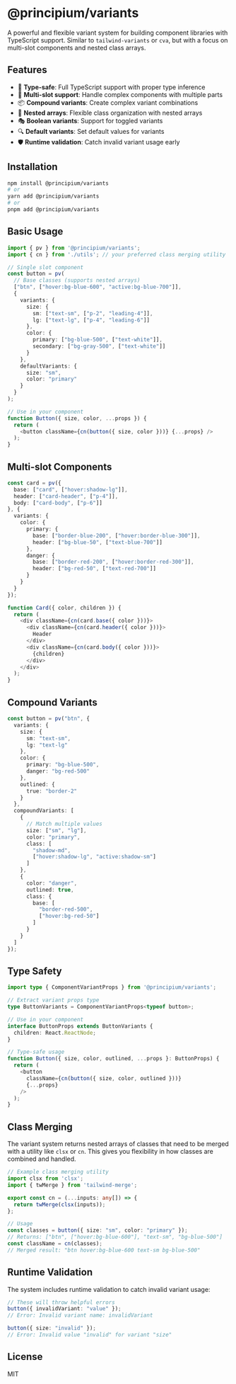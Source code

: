 # @principium/variants

A powerful and flexible variant system for building component libraries with TypeScript support. Similar to `tailwind-variants` or `cva`, but with a focus on multi-slot components and nested class arrays.

## Features

- 🎯 **Type-safe**: Full TypeScript support with proper type inference
- 🔄 **Multi-slot support**: Handle complex components with multiple parts
- 📦 **Compound variants**: Create complex variant combinations
- 🎨 **Nested arrays**: Flexible class organization with nested arrays
- 🎭 **Boolean variants**: Support for toggled variants
- 🔍 **Default variants**: Set default values for variants
- 🛡️ **Runtime validation**: Catch invalid variant usage early

## Installation

```bash
npm install @principium/variants
# or
yarn add @principium/variants
# or
pnpm add @principium/variants
```

## Basic Usage

```typescript
import { pv } from '@principium/variants';
import { cn } from './utils'; // your preferred class merging utility

// Single slot component
const button = pv(
  // Base classes (supports nested arrays)
  ["btn", ["hover:bg-blue-600", "active:bg-blue-700"]], 
  {
    variants: {
      size: {
        sm: ["text-sm", ["p-2", "leading-4"]],
        lg: ["text-lg", ["p-4", "leading-6"]]
      },
      color: {
        primary: ["bg-blue-500", ["text-white"]],
        secondary: ["bg-gray-500", ["text-white"]]
      }
    },
    defaultVariants: {
      size: "sm",
      color: "primary"
    }
  }
);

// Use in your component
function Button({ size, color, ...props }) {
  return (
    <button className={cn(button({ size, color }))} {...props} />
  );
}
```

## Multi-slot Components

```typescript
const card = pv({
  base: ["card", ["hover:shadow-lg"]],
  header: ["card-header", ["p-4"]],
  body: ["card-body", ["p-6"]]
}, {
  variants: {
    color: {
      primary: {
        base: ["border-blue-200", ["hover:border-blue-300"]],
        header: ["bg-blue-50", ["text-blue-700"]]
      },
      danger: {
        base: ["border-red-200", ["hover:border-red-300"]],
        header: ["bg-red-50", ["text-red-700"]]
      }
    }
  }
});

function Card({ color, children }) {
  return (
    <div className={cn(card.base({ color }))}>
      <div className={cn(card.header({ color }))}>
        Header
      </div>
      <div className={cn(card.body({ color }))}>
        {children}
      </div>
    </div>
  );
}
```

## Compound Variants

```typescript
const button = pv("btn", {
  variants: {
    size: {
      sm: "text-sm",
      lg: "text-lg"
    },
    color: {
      primary: "bg-blue-500",
      danger: "bg-red-500"
    },
    outlined: {
      true: "border-2"
    }
  },
  compoundVariants: [
    {
      // Match multiple values
      size: ["sm", "lg"],
      color: "primary",
      class: [
        "shadow-md",
        ["hover:shadow-lg", "active:shadow-sm"]
      ]
    },
    {
      color: "danger",
      outlined: true,
      class: {
        base: [
          "border-red-500",
          ["hover:bg-red-50"]
        ]
      }
    }
  ]
});
```

## Type Safety

```typescript
import type { ComponentVariantProps } from '@principium/variants';

// Extract variant props type
type ButtonVariants = ComponentVariantProps<typeof button>;

// Use in your component
interface ButtonProps extends ButtonVariants {
  children: React.ReactNode;
}

// Type-safe usage
function Button({ size, color, outlined, ...props }: ButtonProps) {
  return (
    <button 
      className={cn(button({ size, color, outlined }))} 
      {...props} 
    />
  );
}
```

## Class Merging

The variant system returns nested arrays of classes that need to be merged with a utility like `clsx` or `cn`. This gives you flexibility in how classes are combined and handled.

```typescript
// Example class merging utility
import clsx from 'clsx';
import { twMerge } from 'tailwind-merge';

export const cn = (...inputs: any[]) => {
  return twMerge(clsx(inputs));
};

// Usage
const classes = button({ size: "sm", color: "primary" });
// Returns: ["btn", ["hover:bg-blue-600"], "text-sm", "bg-blue-500"]
const className = cn(classes);
// Merged result: "btn hover:bg-blue-600 text-sm bg-blue-500"
```

## Runtime Validation

The system includes runtime validation to catch invalid variant usage:

```typescript
// These will throw helpful errors
button({ invalidVariant: "value" }); 
// Error: Invalid variant name: invalidVariant

button({ size: "invalid" });
// Error: Invalid value "invalid" for variant "size"
```

## License

MIT 